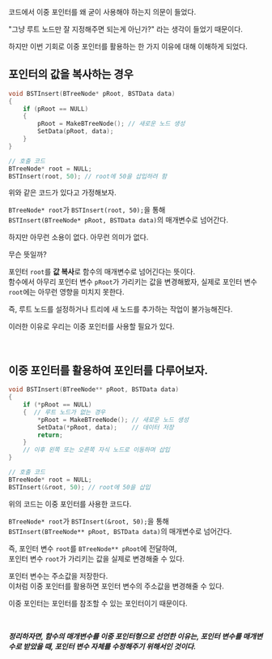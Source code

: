 코드에서 이중 포인터를 왜 굳이 사용해야 하는지 의문이 들었다.

"그냥 루트 노드만 잘 지정해주면 되는게 아닌가?" 라는 생각이 들었기 때문이다.

하지만 이번 기회로 이중 포인터를 활용하는 한 가지 이유에 대해 이해하게 되었다.

## 포인터의 값을 복사하는 경우

```c
void BSTInsert(BTreeNode* pRoot, BSTData data)
{
    if (pRoot == NULL)
    {
        pRoot = MakeBTreeNode(); // 새로운 노드 생성
        SetData(pRoot, data);
    }
}
```
```C
// 호출 코드
BTreeNode* root = NULL;
BSTInsert(root, 50); // root에 50을 삽입하려 함
```
위와 같은 코드가 있다고 가정해보자.   

`BTreeNode* root`가 `BSTInsert(root, 50);`을 통해   
`BSTInsert(BTreeNode* pRoot, BSTData data)`의 매개변수로 넘어간다.   

하지만 아무런 소용이 없다. 아무런 의미가 없다.

무슨 뜻일까?

포인터 `root`를 **값 복사**로 함수의 매개변수로 넘어긴다는 뜻이다.    
함수에서 아무리 포인터 변수 `pRoot`가 가리키는 값을 변경해봤자, 실제로 포인터 변수 `root`에는 아무런 영향을 미치지 못한다.

즉, 루트 노드를 설정하거나 트리에 새 노드를 추가하는 작업이 불가능해진다.

이러한 이유로 우리는 이중 포인터를 사용할 필요가 있다.

<br>

## 이중 포인터를 활용하여 포인터를 다루어보자.
```c
void BSTInsert(BTreeNode** pRoot, BSTData data)
{
    if (*pRoot == NULL)
    {  // 루트 노드가 없는 경우
        *pRoot = MakeBTreeNode(); // 새로운 노드 생성
        SetData(*pRoot, data);    // 데이터 저장
        return;
    }
    // 이후 왼쪽 또는 오른쪽 자식 노드로 이동하며 삽입
}
```
```c
// 호출 코드
BTreeNode* root = NULL;
BSTInsert(&root, 50); // root에 50을 삽입
```
위의 코드는 이중 포인터를 사용한 코드다.

`BTreeNode* root`가 `BSTInsert(&root, 50);`을 통해   
`BSTInsert(BTreeNode** pRoot, BSTData data)`의 매개변수로 넘어간다.  

즉, 포인터 변수 `root`를 `BTreeNode** pRoot`에 전달하여,   
포인터 변수 `root`가 가리키는 값을 실제로 변경해줄 수 있다.

포인터 변수는 주소값을 저장한다.   
이처럼 이중 포인터를 활용하면 포인터 변수의 주소값을 변경해줄 수 있다.

이중 포인터는 포인터를 참조할 수 있는 포인터이기 때문이다.   

<br>

***정리하자면, 함수의 매개변수를 이중 포인터형으로 선언한 이유는, 포인터 변수를 매개변수로 받았을 때, 포인터 변수 자체를 수정해주기 위해서인 것이다.***
